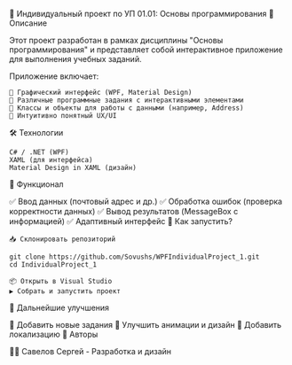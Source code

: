 📌 Индивидуальный проект по УП 01.01: Основы программирования
🚀 Описание

Этот проект разработан в рамках дисциплины "Основы программирования" и представляет собой интерактивное приложение для выполнения учебных заданий.

Приложение включает:

    📌 Графический интерфейс (WPF, Material Design)
    📌 Различные программные задания с интерактивными элементами
    📌 Классы и объекты для работы с данными (например, Address)
    📌 Интуитивно понятный UX/UI

🛠 Технологии

    C# / .NET (WPF)
    XAML (для интерфейса)
    Material Design in XAML (дизайн)


🎯 Функционал

✅ Ввод данных (почтовый адрес и др.)
✅ Обработка ошибок (проверка корректности данных)
✅ Вывод результатов (MessageBox с информацией)
✅ Адаптивный интерфейс
🚀 Как запустить?

    📥 Склонировать репозиторий

    git clone https://github.com/Sovushs/WPFIndividualProject_1.git
    cd IndividualProject_1

    📦 Открыть в Visual Studio
    ▶ Собрать и запустить проект

📌 Дальнейшие улучшения

🔹 Добавить новые задания
🔹 Улучшить анимации и дизайн
🔹 Добавить локализацию
📝 Авторы

👨‍💻 Савелов Сергей - Разработка и дизайн
